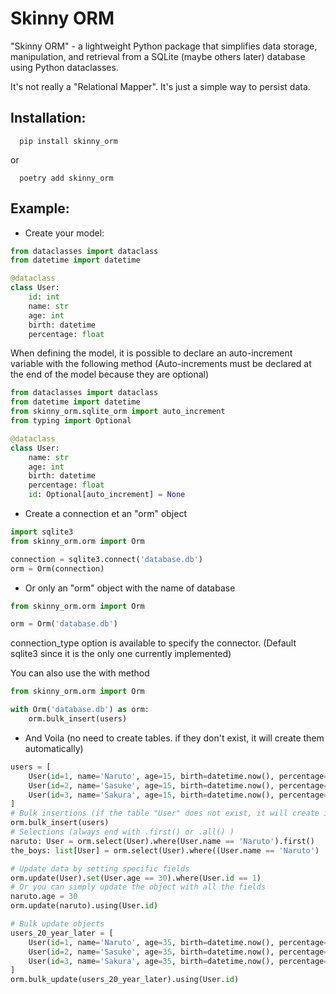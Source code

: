 # Skinny ORM

"Skinny ORM" - a lightweight Python package that simplifies data storage, manipulation, and retrieval from a SQLite (maybe others later) database using Python dataclasses.


It's not really a "Relational Mapper". It's just a simple way to persist data.

Installation:
- 
```shell script
  pip install skinny_orm
```
or
```shell script
  poetry add skinny_orm
```

Example:
-
- Create your model:
```python
from dataclasses import dataclass
from datetime import datetime

@dataclass
class User:
    id: int
    name: str
    age: int
    birth: datetime
    percentage: float

```

When defining the model, it is possible to declare an auto-increment variable with the following method
(Auto-increments must be declared at the end of the model because they are optional)
```python
from dataclasses import dataclass
from datetime import datetime
from skinny_orm.sqlite_orm import auto_increment
from typing import Optional

@dataclass
class User:
    name: str
    age: int
    birth: datetime
    percentage: float
    id: Optional[auto_increment] = None

```

- Create a connection et an "orm" object

```python
import sqlite3
from skinny_orm.orm import Orm

connection = sqlite3.connect('database.db')
orm = Orm(connection)
```

- Or only an "orm" object with the name of database
```python
from skinny_orm.orm import Orm

orm = Orm('database.db')
```
connection_type option is available to specify the connector. (Default sqlite3 since it is the only one currently implemented)

You can also use the with method
```python
from skinny_orm.orm import Orm

with Orm('database.db') as orm:
    orm.bulk_insert(users)
```


- And Voila (no need to create tables. if they don't exist, it will create them automatically)

```python
users = [
    User(id=1, name='Naruto', age=15, birth=datetime.now(), percentage=9.99),
    User(id=2, name='Sasuke', age=15, birth=datetime.now(), percentage=9.89),
    User(id=3, name='Sakura', age=15, birth=datetime.now(), percentage=9.79),
]
# Bulk insertions (if the table "User" does not exist, it will create it)
orm.bulk_insert(users)
# Selections (always end with .first() or .all() )
naruto: User = orm.select(User).where(User.name == 'Naruto').first()
the_boys: list[User] = orm.select(User).where((User.name == 'Naruto') | (User.name == 'Sasuke')).all()

# Update data by setting specific fields
orm.update(User).set(User.age == 30).where(User.id == 1)
# Or you can simply update the object with all the fields
naruto.age = 30
orm.update(naruto).using(User.id)

# Bulk update objects
users_20_year_later = [
    User(id=1, name='Naruto', age=35, birth=datetime.now(), percentage=9.99),
    User(id=2, name='Sasuke', age=35, birth=datetime.now(), percentage=9.89),
    User(id=3, name='Sakura', age=35, birth=datetime.now(), percentage=9.79),
]
orm.bulk_update(users_20_year_later).using(User.id)
```
